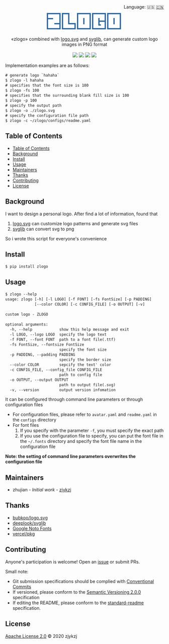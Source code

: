 <div align="right">
  Language:
    🇺🇸
  <a title="Chinese" href="./README.zh-CN.md">🇨🇳</a>
  <!-- <a title="俄语" href="../ru/README.md">🇷🇺</a> -->
</div>

 <div align="center"><a title="" href="https://github.com/zjykzj/zlogo"><img align="center" src="./imgs/zlogo.png"></a></div>

<p align="center">
  «zlogo» combined with <a title="bubkoo/logo.svg" href="https://github.com/bubkoo/logo.svg" >logo.svg</a> and <a title="deeplook/svglib" href="https://github.com/deeplook/svglib">svglib</a>, can generate custom logo images in PNG format
<br>
<br>
  <a href="https://github.com/RichardLitt/standard-readme"><img src="https://img.shields.io/badge/standard--readme-OK-green.svg?style=flat-square"></a>
  <a href="https://conventionalcommits.org"><img src="https://img.shields.io/badge/Conventional%20Commits-1.0.0-yellow.svg"></a>
  <a href="http://commitizen.github.io/cz-cli/"><img src="https://img.shields.io/badge/commitizen-friendly-brightgreen.svg"></a>
  <a href="https://pypi.org/project/zlogo/"><img src="https://img.shields.io/badge/PYPI-ZLOGO-brightgreen"></a>
</p>

Implementation examples are as follows:

```
# generate logo `hahaha`
$ zlogo -l hahaha
# specifies that the font size is 100
$ zlogo -fs 100
# specifies that the surrounding blank fill size is 100
$ zlogo -p 100
# specify the output path
$ zlogo -o ./zlogo.svg
# specify the configuration file path
$ zlogo -c ~/zlogo/configs/readme.yaml
```

## Table of Contents

- [Table of Contents](#table-of-contents)
- [Background](#background)
- [Install](#install)
- [Usage](#usage)
- [Maintainers](#maintainers)
- [Thanks](#thanks)
- [Contributing](#contributing)
- [License](#license)

## Background

I want to design a personal logo. After find a lot of information, found that

1. [logo.svg](https://github.com/bubkoo/logo.svg) can customize logo patterns and generate svg files
2. [svglib](https://github.com/deeplook/svglib) can convert svg to png
  
So i wrote this script for everyone's convenience

## Install

```
$ pip install zlogo
```

## Usage

```
$ zlogo --help
usage: zlogo [-h] [-l LOGO] [-f FONT] [-fs FontSize] [-p PADDING]
             [--color COLOR] [-c CONFIG_FILE] [-o OUTPUT] [-v]

custom logo - ZLOGO

optional arguments:
  -h, --help            show this help message and exit
  -l LOGO, --logo LOGO  specify the logo text
  -f FONT, --font FONT  path to a font file(.ttf)
  -fs FontSize, --fontsize FontSize
                        specify the font size
  -p PADDING, --padding PADDING
                        specify the border size
  --color COLOR         sepcify the text' color
  -c CONFIG_FILE, --config_file CONFIG_FILE
                        path to config file
  -o OUTPUT, --output OUTPUT
                        path to output file(.svg)
  -v, --version         output version infomation
```

It can be configured through command line parameters or through configuration files

* For configuration files, please refer to `avatar.yaml` and `readme.yaml` in the `configs` directory
* For font files
  1. If you specify with the parameter `-f`, you must specify the exact path
  2. If you use the configuration file to specify, you can put the font file in the ` ~/.fonts ` directory and specify the font file name in the configuration file

**Note: the setting of command line parameters overwrites the configuration file**

## Maintainers

* zhujian - *Initial work* - [zjykzj](https://github.com/zjykzj)

## Thanks

* [bubkoo/logo.svg](https://github.com/bubkoo/logo.svg)
* [deeplook/svglib](https://github.com/deeplook/svglib)
* [Google Noto Fonts](https://www.google.com/get/noto/)
* [vercel/pkg](https://github.com/vercel/pkg)

## Contributing

Anyone's participation is welcome! Open an [issue](https://gitee.com/zjykzj/zlogo/issues) or submit PRs.

Small note:

* Git submission specifications should be complied with [Conventional Commits](https://www.conventionalcommits.org/en/v1.0.0-beta.4/)
* If versioned, please conform to the [Semantic Versioning 2.0.0](https://semver.org) specification
* If editing the README, please conform to the [standard-readme](https://github.com/RichardLitt/standard-readme) specification.

## License

[Apache License 2.0](LICENSE) © 2020 zjykzj